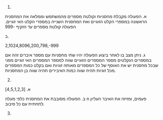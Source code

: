 1.

א. הפעולה מקבלת מחסניות וקולטת מספרים מהמשתמש וממלאה את המחסנית הראשונה במספרי הקלט הזוגיים ואת המחסנית השנייה במספרי הקלט האי זוגיים. הפעולה קולטת מספרים עד הזקיף -999

ב.

2,1024,8096,200,798,-999

ג. ניתן מצב בו לאחר ביצוע הפעולה יהיו שתי מחסניות עם מספר איברים זהה אם במספרים הנקלטים מספר המספרים הזוגיים שווה למספר המספרים האי זוגיים מפני שבכל מחסנית יש את האוסף של כל המספרים מאותה זוגיות ואם בקלט כמות המספרים מכל זוגיות תהיה שווה כמות האיבירים תהיה שווה בן המחסניות.

2.

א. [4,5,1,2,3]

ב. הפעולה מסובבת את המחסנית כלפי מעלה n פעמים, ומזיזה את האיבר העליון לתחתית עם כל סיבוב.

3.
